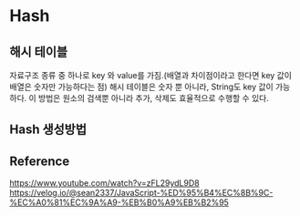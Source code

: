 # Hash

## 해시 테이블

자료구조 종류 중 하나로 key 와 value를 가짐.(배열과 차이점이라고 한다면 key 값이 배열은 숫자만 가능하다는 점) 해시 테이블은 숫자 뿐 아니라, String도 key 값이 가능하다.
이 방법은 원소의 검색뿐 아니라 추가, 삭제도 효율적으로 수행할 수 있다.

## Hash 생성방법

## Reference

https://www.youtube.com/watch?v=zFL29ydL9D8
https://velog.io/@sean2337/JavaScript-%ED%95%B4%EC%8B%9C-%EC%A0%81%EC%9A%A9-%EB%B0%A9%EB%B2%95

